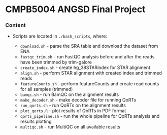# CMPB5004 ANGSD Final Project

### Content
- Scripts are located in `./bash_scripts`, where:

  - `download.sh` - parse the SRA table and download the dataset from ENA
  - `fastqc_trim.sh` - run FastQC analysis before and after the reads have been trimmed by trim-galore
  - `create_index.sh` - create hg_38STARindex for STAR alignment
  - `align.sh` - perform STAR alignment with created index and trimmed reads
  - `featureCounts.sh` - perform featureCounts and create read counts for all samples (trimmed)
  - `bamqc.sh` - run BamQC on the alignment results
  - `make_decoder.sh` - make decoder file for running QoRTs
  - `run_qorts.sh` - run QoRTs on the alignment results
  - `plot_qorts.R` - plot results of QoRTs in PDF format
  - `qorts_pipeline.sh` - run the whole pipeline for QoRTs analysis and results plotting
  - `multiqc.sh` - run MultiQC on all available results
